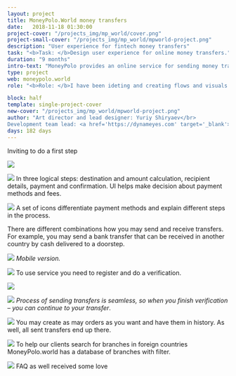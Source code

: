 ```yaml
---
layout: project
title: MoneyPolo.World money transfers
date:   2018-11-18 01:30:00
project-cover: "/projects_img/mp_world/cover.png"
project-small-cover: "/projects_img/mp_world/mpworld-project.png"
description: "User experience for fintech money transfers"
task: "<b>Task: </b>Design user experience for online money transfers."
duration: "9 months"
intro-text: "MoneyPolo provides an online service for sending money transfers. I created user interface and user experience for sending money for the web and mobile."
type: project
web: moneypolo.world
role: "<b>Role: </b>I have been ideting and creating flows and visuals. I have been presenting and took role in decison making. After flow has been fuly outlined I took role as a UI/UX designer. With final prototypes I helped development team to impliment designs in to code. I support develomenpet till the final lunch of the product."

block: half
template: single-project-cover
new-cover: "/projects_img/mp_world/mpworld-project.png"
author: "Art director and lead designer: Yuriy Shiryaev</br>
Development team lead: <a href='https://dynameyes.com' target='_blank'>Geronimo Matias</a>"
days: 182 days
---
```


Inviting to do a first step

<span class="p900 pshadow">![](/projects_img/mp_world/main.png)</span>

<span class="p900 pshadow">![](/projects_img/mp_world/all.png)</span>
<span class="p-text">In three logical steps: destination and amount calculation, recipient details, payment and confirmation. UI helps make decision about payment methods and fees.</span>

<span class="p400">![](/projects_img/w/financial-icons.png)</span>
<span class="p-text">A set of icons differentiate payment methods and explain different steps in the process.</span>

<span class="p-text">There are different combinations how you may send and receive transfers. For example, you may send a bank transfer that can be received in another country by cash delivered to a doorstep.</span>

<span class="p900">![](/projects_img/mp_world/mobil1.png)</span>
<span class="p-center">*Mobile version.*</span>

<span class="p900 pshadow">![](/projects_img/mp_world/reg.png)</span>
<span class="p-text">To use service you need to register and do a verification.</span>


<span class="p900 pshadow">![](/projects_img/mp_world/verif.png)</span>

<span class="p900 pshadow">![](/projects_img/mp_world/verif_final.png)</span>
<span class="p-center">*Process of sending transfers is seamless, so when you finish verification – you can continue to your transfer*.</span>

<span class="p900 pshadow">![](/projects_img/mp_world/history.png)</span>
<span class="p-text">You may create as may orders as you want and have them in history.
	As well, all sent transfers end up there.</span>

<span class="p900 pshadow">![](/projects_img/mp_world/branches.png)</span>
<span class="p-text">To help our clients search for branches in foreign countries MoneyPolo.world has a database of branches with filter.</span>

<span class="p900 pshadow">![](/projects_img/mp_world/faq-b.png)</span>
<span class="p-text">FAQ as well received some love</span>




